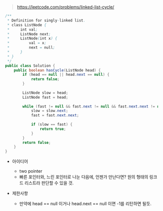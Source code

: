 > https://leetcode.com/problems/linked-list-cycle/


```java
/**
 * Definition for singly-linked list.
 * class ListNode {
 *     int val;
 *     ListNode next;
 *     ListNode(int x) {
 *         val = x;
 *         next = null;
 *     }
 * }
 */
public class Solution {
    public boolean hasCycle(ListNode head) {
        if (head == null || head.next == null) {
            return false;
        }
        
        ListNode slow = head;
        ListNode fast = head;
        
        while (fast != null && fast.next != null && fast.next.next != null) {
            slow = slow.next;
            fast = fast.next.next;
            
            if (slow == fast) {
                return true;
            }
        }
        return false;
    }
}

```

- 아이디어
    - two pointer
    - 빠른 포인터와, 느린 포인터로 나눈 다음에, 언젠가 만난다면? 원의 형태의 링크드 리스트라 판단할 수 있을 것.

- 제한사항
    - 만약에 head == null 이거나 head.next == null 이면 -1를 리턴하면 될듯.